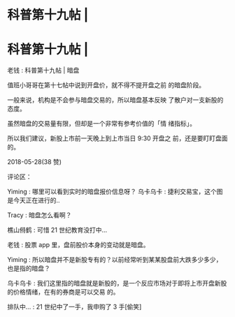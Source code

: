 # 科普第十九帖 |

# 科普第十九帖 |

老钱 : 科普第十九帖 | 暗盘

值班小哥哥在第十七帖中说到开盘价，就不得不提开盘之前 的暗盘阶段。

一般来说，机构是不会参与暗盘交易的，所以暗盘基本反映 了散户对一支新股的态度。

虽然暗盘的交易量有限，但却是一个非常有参考价值的「情 绪指标」。

所以我们建议，新股上市前一天晚上到上市当日 9:30 开盘之 前，还是要盯盯盘面的。

2018-05-28(38 赞)

评论区：

Yiming : 哪里可以看到实时的暗盘报价信息呀？ 乌卡乌卡 : 捷利交易宝，这个图是今天正在进行的..

Tracy : 暗盘怎么看啊？

樵山偫鹤 : 可惜 21 世纪教育没打中…

老钱 : 股票 app 里，盘前股价本身的变动就是暗盘。

Yiming : 所以暗盘并不是新股专有的？以前经常听到某某股盘前大跌多少多少，也是指的暗盘？

乌卡乌卡 : 我们这里指的暗盘就是新股的，是一个反应市场对于即将上市开盘新股的价格情绪，在有的券商是可以交易 的。

排队中... : 21 世纪中了一手，我申购了 3 手[偷笑]